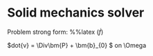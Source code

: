 # Solid mechanics solver

Problem strong form:
%%latex
\($\dot{f}$\)

$dot{v} = \Div\bm{P} + \bm{b}_{0} $ on \Omega